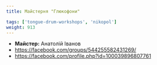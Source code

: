 ```yaml
---
title: Майстерня "Глюкофони"

tags: ['tongue-drum-workshops', 'nikopol']
weight: 913
---
```



- **Майстер:** Анатолій Іванов
- https://facebook.com/groups/544255582431269/
- https://facebook.com/profile.php?id=100039896807761

